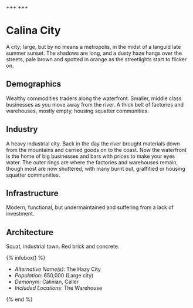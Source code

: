 +++
+++

# Calina City

A city; large, but by no means a metropolis, in the midst of a languid late summer sunset. The shadows are long, and a dusty haze hangs over the streets, pale brown and spotted in orange as the streetlights start to flicker on.

## Demographics

Wealthy commodities traders along the waterfront. Smaller, middle class businesses as you move away from the river. A thick belt of factories and warehouses, mostly empty, housing squatter communities.

## Industry

A heavy industrial city. Back in the day the river brought materials down from the mountains and carried goods on to the coast. Now the waterfront is the home of big businesses and bars with prices to make your eyes water. The outer rings are where the factories and warehouses remain, though most are now shuttered, with many burnt out, graffitied or housing squatter communities.

## Infrastructure

Modern, functional, but undermaintained and suffering from a lack of investment.

## Architecture

Squat, industrial town. Red brick and concrete.

{% infobox() %}

- _Alternative Name(s)_: The Hazy City
- _Population_: 650,000 (Large city)
- _Demonym_: Calinian, Caller
- _Included Locations_: The Warehouse

{% end %}
